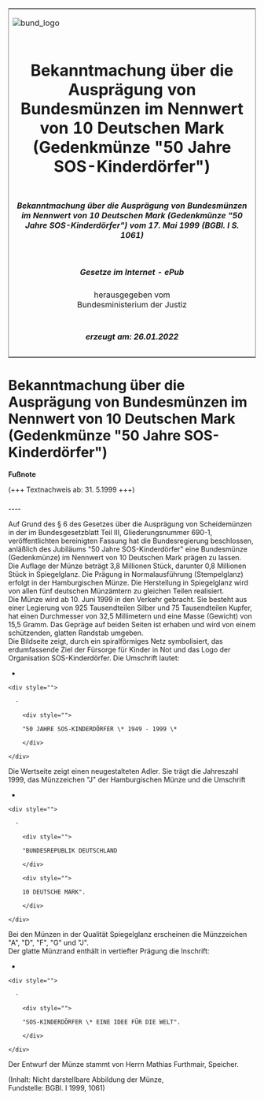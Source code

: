 <span id="DECKBLATT.html"></span>

<table border="0" frame="border" width="100%">

<tr valign="top">

<td align="left">

![bund\_logo](BfJ_2021_Web_de_de.gif)

</td>

<td align="right">

 

</td>

</tr>

<tr align="center" valign="middle">

<td colspan="2">

# Bekanntmachung über die Ausprägung von Bundesmünzen im Nennwert von 10 Deutschen Mark (Gedenkmünze "50 Jahre SOS-Kinderdörfer")

</td>

</tr>

<tr align="center" valign="middle">

<td colspan="2">

##### Bekanntmachung über die Ausprägung von Bundesmünzen im Nennwert von 10 Deutschen Mark (Gedenkmünze "50 Jahre SOS-Kinderdörfer") vom 17. Mai 1999 (BGBl. I S. 1061)

</td>

</tr>

<tr align="center" valign="middle">

<td colspan="2">

  
  

##### Gesetze im Internet - ePub  
  
herausgegeben vom  
Bundesministerium der Justiz

</td>

</tr>

<tr align="center" valign="bottom">

<td colspan="2">

  
  

##### erzeugt am: 26.01.2022

</td>

</tr>

</table>

<span id="BJNR106100999.html"></span>

# Bekanntmachung über die Ausprägung von Bundesmünzen im Nennwert von 10 Deutschen Mark (Gedenkmünze "50 Jahre SOS-Kinderdörfer")

<div>

  
**Fußnote**

<div class="jnhtml">

<div>

<div class="jurAbsatz">

(+++ Textnachweis ab: 31. 5.1999 +++)

</div>

</div>

</div>

</div>

<span id="BJNR106100999BJNE000100310.html"></span>

###   
\----

<div>

<div class="jnhtml">

<div>

<div class="jurAbsatz">

Auf Grund des § 6 des Gesetzes über die Ausprägung von Scheidemünzen in
der im Bundesgesetzblatt Teil III, Gliederungsnummer 690-1,
veröffentlichten bereinigten Fassung hat die Bundesregierung
beschlossen, anläßlich des Jubiläums "50 Jahre SOS-Kinderdörfer" eine
Bundesmünze (Gedenkmünze) im Nennwert von 10 Deutschen Mark prägen zu
lassen.  
Die Auflage der Münze beträgt 3,8 Millionen Stück, darunter 0,8
Millionen Stück in Spiegelglanz. Die Prägung in Normalausführung
(Stempelglanz) erfolgt in der Hamburgischen Münze. Die Herstellung in
Spiegelglanz wird von allen fünf deutschen Münzämtern zu gleichen Teilen
realisiert.  
Die Münze wird ab 10. Juni 1999 in den Verkehr gebracht. Sie besteht aus
einer Legierung von 925 Tausendteilen Silber und 75 Tausendteilen
Kupfer, hat einen Durchmesser von 32,5 Millimetern und eine Masse
(Gewicht) von 15,5 Gramm. Das Gepräge auf beiden Seiten ist erhaben und
wird von einem schützenden, glatten Randstab umgeben.  
Die Bildseite zeigt, durch ein spiralförmiges Netz symbolisiert, das
erdumfassende Ziel der Fürsorge für Kinder in Not und das Logo der
Organisation SOS-Kinderdörfer. Die Umschrift lautet:

  - 
    
    <div style="">
    
      - 
        
        <div style="">
        
        "50 JAHRE SOS-KINDERDÖRFER \* 1949 - 1999 \*
        
        </div>
    
    </div>

Die Wertseite zeigt einen neugestalteten Adler. Sie trägt die Jahreszahl
1999, das Münzzeichen "J" der Hamburgischen Münze und die Umschrift

  - 
    
    <div style="">
    
      - 
        
        <div style="">
        
        "BUNDESREPUBLIK DEUTSCHLAND
        
        </div>
        
        <div style="">
        
        10 DEUTSCHE MARK".
        
        </div>
    
    </div>

Bei den Münzen in der Qualität Spiegelglanz erscheinen die Münzzeichen
"A", "D", "F", "G" und "J".  
Der glatte Münzrand enthält in vertiefter Prägung die Inschrift:

  - 
    
    <div style="">
    
      - 
        
        <div style="">
        
        "SOS-KINDERDÖRFER \* EINE IDEE FÜR DIE WELT".
        
        </div>
    
    </div>

Der Entwurf der Münze stammt von Herrn Mathias Furthmair, Speicher.

</div>

<div class="jurAbsatz">

<div class="kommentar_Fundstelle">

(Inhalt: Nicht darstellbare Abbildung der Münze,  
Fundstelle: BGBl. I 1999, 1061)

</div>

</div>

</div>

</div>

</div>
